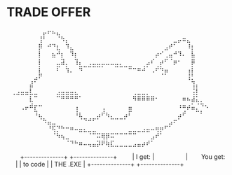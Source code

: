 # TRADE OFFER

⠀⠀⠀⠀⠀⠀⠀⠀⡤⠖⠦⣄⠀⠀⠀⠀⠀⠀⠀⠀⠀⠀⠀⠀⠀⠀⠀⠀⠀⠀⠀⠀⠀⠀⠀⠀⠀⠀⠀⠀⠀⠀⠀⠀⠀⠀
⠀⠀⠀⠀⠀⠀⠀⢸⠃⠀⠀⠈⠳⡄⠀⠀⠀⠀⠀⠀⠀⠀⠀⠀⠀⠀⠀⠀⠀⠀⠀⠀⠀⠀⠀⠀⠀⣀⡤⠶⣄⠀⠀⠀⠀⠀
⠀⠀⠀⠀⠀⠀⠀⡿⠀⠚⠙⣆⠀⠹⣄⠀⠀⠀⠀⠀⠀⠀⠀⠀⠀⠀⠀⠀⠀⠀⠀⠀⠀⠀⠀⣠⠞⠁⠀⠀⠸⡆⠀⠀⠀⠀
⠀⠀⠀⠀⠀⠀⠀⡇⠀⠀⣦⠚⡆⠀⠹⡆⠀⠀⠀⠀⠀⠀⠀⠀⠀⠀⠀⠀⠀⠀⠀⠀⠀⡴⠊⢀⣤⠚⠹⠄⠀⣧⠀⠀⠀⠀
⠀⠀⠀⠀⠀⠀⠀⡇⠀⠀⠀⣀⣽⡀⠀⢹⡄⠀⢀⣀⣀⣀⣀⣀⣀⡀⠀⠀⠀⠀⠀⣠⠎⠀⡴⠋⠈⡶⠂⠀⠀⡿⠀⠀⠀⠀
⠀⠀⠀⠀⠀⠀⠀⡇⠀⠀⠀⠏⠀⢳⡀⠀⠻⠉⠉⠉⠉⠁⠀⠀⠉⠉⠉⠛⠒⠶⠼⠁⢀⠞⠳⣤⠀⠀⠀⠀⢠⡇⠀⠀⠀⠀
⠀⠀⠀⠀⠀⠀⣠⠟⠀⠀⠀⠀⠀⠀⠀⠀⠀⠀⠀⠀⠀⠀⠀⠀⠀⠀⠀⠀⠀⠀⠀⠀⠀⠀⠈⠁⠀⠀⠀⠀⢸⡃⠀⠀⠀⠀
⠀⠀⠀⠀⠀⣼⠁⠀⠀⠀⠀⠀⠀⠀⠀⠀⠀⠀⠀⠀⠀⠀⠀⠀⠀⠀⠀⠀⠀⠀⠀⠀⠀⠀⠀⠀⠀⠀⠀⠀⠀⢹⡄⠀⠀⠀
⠀⢀⣠⣤⣤⣇⣀⠀⠀⠀⠀⣠⣤⣤⣤⣄⠀⠀⠀⠀⠀⠀⠀⠀⠀⠀⠀⠀⢀⣀⣀⡀⠀⠀⠀⠀⠀⠀⠀⠀⠀⢨⡇⠀⠀⠀
⠀⠀⠀⠀⠀⣇⠉⠀⠀⠀⠀⠉⠛⠛⠛⠛⠁⠀⠀⠀⠀⠀⠀⠀⠀⠀⠀⠀⠻⠿⠿⠿⠿⠂⠀⠀⠀⠀⠀⠶⠦⣼⣅⡀⠀⠀
⠀⠀⠀⢀⡤⠾⡖⠒⠀⠀⠀⠀⠀⠀⠀⢠⠀⠀⠀⠀⠀⢀⠀⠀⠀⠀⠀⣤⠀⠀⠀⠀⠀⠀⠀⠀⠀⠀⠰⠶⡴⣥⡈⠙⠢⠀
⠀⠀⠀⠀⠀⠀⠹⣄⠀⠀⠀⠀⠀⠀⠀⠸⣆⠀⠀⠀⣠⠞⢦⡀⠀⠀⣠⠏⠀⠀⠀⠀⠀⠀⠀⠀⠀⠀⣠⠞⠀⠀⠉⠃⠀⠀
⠀⠀⠀⠀⠀⠀⠀⠈⠳⣤⣀⠀⠀⠀⠀⠀⠈⠙⠚⠋⠁⠀⠀⠉⠉⠉⠁⠀⠀⠀⠀⠀⠀⠀⠀⠀⣠⠖⠁⠀⠀⠀⠀⠀⠀⠀
⠀⠀⠀⠀⠀⠀⠀⠀⠀⠘⢯⡙⠓⠒⠶⠤⣤⣄⣀⣀⠀⠀⠀⠀⠀⠀⠀⣀⣀⣀⣠⣤⠤⢶⡶⠋⠁⠀⠀⠀⠀⠀⠀⠀⠀⠀
⠀⠀⠀⠀⠀⠀⠀⠀⠀⠀⠈⠳⢦⣀⠀⠀⠀⠀⠈⠉⠭⢿⡿⠭⠉⠉⠉⠉⠉⠀⠀⠀⣠⠞⠁⠀⠀⠀⠀⠀⠀⠀⠀⠀⠀⠀
⠀⠀⠀⠀⠀⠀⠀⠀⠀⠀⠀⠀⠀⠈⠙⠓⠶⠤⢤⣤⡽⠟⢷⣏⣀⣀⣀⣀⣠⣤⡴⠞⠁⠀⠀⠀⠀⠀⠀⠀⠀⠀⠀⠀⠀⠀

⠀⠀⠀+--------------+       +--------------+
⠀⠀⠀|    I get:    |⠀⠀⠀⠀⠀⠀⠀|⠀⠀⠀You get: ⠀⠀|
   |   to code    |       |   THE .EXE   |
   +--------------+       +--------------+
